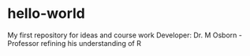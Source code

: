 # hello-world
My first repository for ideas and course work
Developer: Dr. M Osborn - Professor refining his understanding of R

